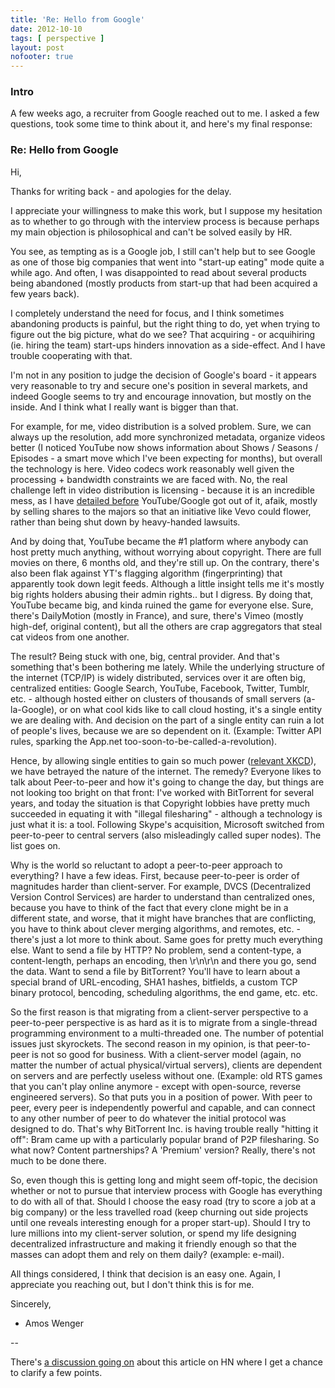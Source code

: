 ```yaml
---
title: 'Re: Hello from Google'
date: 2012-10-10
tags: [ perspective ]
layout: post
nofooter: true
---
```


### Intro

A few weeks ago, a recruiter from Google reached out to me. I asked a few
questions, took some time to think about it, and here's my final response:

### Re: Hello from Google

Hi,

Thanks for writing back - and apologies for the delay.

I appreciate your willingness to make this work, but I suppose my hesitation as
to whether to go through with the interview process is because perhaps my main
objection is philosophical and can't be solved easily by HR.

You see, as tempting as is a Google job, I still can't help but to see Google
as one of those big companies that went into "start-up eating" mode quite a
while ago. And often, I was disappointed to read about several products being
abandoned (mostly products from start-up that had been acquired a few years
back).

I completely understand the need for focus, and I think sometimes abandoning
products is painful, but the right thing to do, yet when trying to figure out
the big picture, what do we see? That acquiring - or acquihiring (ie. hiring
the team) start-ups hinders innovation as a side-effect. And I have trouble
cooperating with that.

I'm not in any position to judge the decision of Google's board - it appears
very reasonable to try and secure one's position in several markets, and indeed
Google seems to try and encourage innovation, but mostly on the inside. And I
think what I really want is bigger than that.

For example, for me, video distribution is a solved problem. Sure, we can
always up the resolution, add more synchronized metadata, organize videos
better (I noticed YouTube now shows information about Shows / Seasons /
Episodes - a smart move which I've been expecting for months), but overall the
technology is here. Video codecs work reasonably well given the processing +
bandwidth constraints we are faced with. No, the real challenge left in video
distribution is licensing - because it is an incredible mess, as I have
[detailed before](http://amos.me/blog/2012/vision/) YouTube/Google got out of it,
afaik, mostly by selling shares to the majors so that an initiative like Vevo
could flower, rather than being shut down by heavy-handed lawsuits.

And by doing that, YouTube became the #1 platform where anybody can host pretty
much anything, without worrying about copyright. There are full movies on
there, 6 months old, and they're still up. On the contrary, there's also been
flak against YT's flagging algorithm (fingerprinting) that apparently took down
legit feeds. Although a little insight tells me it's mostly big rights holders
abusing their admin rights.. but I digress. By doing that, YouTube became big,
and kinda ruined the game for everyone else. Sure, there's DailyMotion (mostly
in France), and sure, there's Vimeo (mostly high-def, original content), but
all the others are crap aggregators that steal cat videos from one another.

The result? Being stuck with one, big, central provider. And that's something
that's been bothering me lately. While the underlying structure of the internet
(TCP/IP) is widely distributed, services over it are often big, centralized
entities: Google Search, YouTube, Facebook, Twitter, Tumblr, etc. - although
hosted either on clusters of thousands of small servers (a-la-Google), or on
what cool kids like to call cloud hosting, it's a single entity we are dealing
with. And decision on the part of a single entity can ruin a lot of people's
lives, because we are so dependent on it. (Example: Twitter API rules, sparking
the App.net too-soon-to-be-called-a-revolution).

Hence, by allowing single entities to gain so much power ([relevant XKCD](http://xkcd.com/1118/)),
we have betrayed the nature of the internet. The remedy? Everyone likes to talk
about Peer-to-peer and how it's going to change the day, but things are not
looking too bright on that front: I've worked with BitTorrent for several
years, and today the situation is that Copyright lobbies have pretty much
succeeded in equating it with "illegal filesharing" - although a technology is
just what it is: a tool. Following Skype's acquisition, Microsoft switched from
peer-to-peer to central servers (also misleadingly called super nodes). The
list goes on.

Why is the world so reluctant to adopt a peer-to-peer approach to everything? I
have a few ideas. First, because peer-to-peer is order of magnitudes harder
than client-server. For example, DVCS (Decentralized Version Control Services)
are harder to understand than centralized ones, because you have to think of
the fact that every clone might be in a different state, and worse, that it
might have branches that are conflicting, you have to think about clever
merging algorithms, and remotes, etc. - there's just a lot more to think about.
Same goes for pretty much everything else. Want to send a file by HTTP? No
problem, send a content-type, a content-length, perhaps an encoding, then
\r\n\r\n and there you go, send the data. Want to send a file by BitTorrent?
You'll have to learn about a special brand of URL-encoding, SHA1 hashes,
bitfields, a custom TCP binary protocol, bencoding, scheduling algorithms, the
end game, etc. etc.

So the first reason is that migrating from a client-server perspective to a
peer-to-peer perspective is as hard as it is to migrate from a single-thread
programming environment to a multi-threaded one. The number of potential issues
just skyrockets. The second reason in my opinion, is that peer-to-peer is not
so good for business. With a client-server model (again, no matter the number
of actual physical/virtual servers), clients are dependent on servers and are
perfectly useless without one. (Example: old RTS games that you can't play
online anymore - except with open-source, reverse engineered servers). So that
puts you in a position of power. With peer to peer, every peer is independently
powerful and capable, and can connect to any other number of peer to do
whatever the initial protocol was designed to do. That's why BitTorrent Inc. is
having trouble really "hitting it off": Bram came up with a particularly
popular brand of P2P filesharing. So what now? Content partnerships? A
'Premium' version? Really, there's not much to be done there.

So, even though this is getting long and might seem off-topic, the decision
whether or not to pursue that interview process with Google has everything to
do with all of that. Should I choose the easy road (try to score a job at a big
company) or the less travelled road (keep churning out side projects until one
reveals interesting enough for a proper start-up). Should I try to lure
millions into my client-server solution, or spend my life designing
decentralized infrastructure and making it friendly enough so that the masses
can adopt them and rely on them daily? (example: e-mail).

All things considered, I think that decision is an easy one. Again, I
appreciate you reaching out, but I don't think this is for me.

Sincerely,
- Amos Wenger

--

There's [a discussion going on](http://news.ycombinator.com/item?id=4636365)
about this article on HN where I get a chance to clarify a few points.

